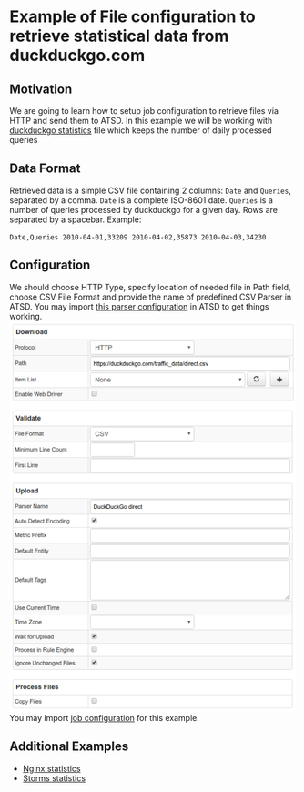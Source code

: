 # Example of File configuration to retrieve statistical data from duckduckgo.com

## Motivation

We are going to learn how to setup job configuration to retrieve files via HTTP and send them to ATSD. In this example we will be working with [duckduckgo statistics](https://duckduckgo.com/traffic_data/direct.csv) file which keeps the number of daily processed queries 

## Data Format

Retrieved data is a simple CSV file containing 2 columns: `Date` and `Queries`, separated by a comma. `Date` is a complete ISO-8601 date. `Queries` is a number of queries processed by duckduckgo for a given day. Rows are separated by a spacebar.
Example:
```csv
Date,Queries 2010-04-01,33209 2010-04-02,35873 2010-04-03,34230
```

## Configuration

We should choose HTTP Type, specify location of needed file in Path field, choose CSV File Format and provide the name of predefined CSV Parser in ATSD.
You may import [this parser configuration](./configs/duckduckgo_parser.xml)  in ATSD to get things working. 
![](./images/duckduckgo_config.png)
You may import [job configuration](./configs/duckduckgo.xml) for this example.

## Additional Examples

* [Nginx statistics](./examples/file/nginx-statistics.md)
* [Storms statistics](./examples/file/storms.md)